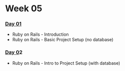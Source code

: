 # Week 05

### ​[Day 01](https://granthanrahan.gitbook.io/wdi27/daily-stuff/week-05/day-01)​

* Ruby on Rails - Introduction
* Ruby on Rails - Basic Project Setup \(no database\)

### ​[Day 0](https://granthanrahan.gitbook.io/wdi27/daily-stuff/week-05/day-01)2​

* Ruby on Rails - Intro to Project Setup \(with database\)

